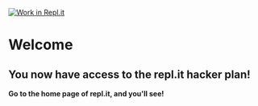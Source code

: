 [![Work in Repl.it](https://classroom.github.com/assets/work-in-replit-14baed9a392b3a25080506f3b7b6d57f295ec2978f6f33ec97e36a161684cbe9.svg)](https://classroom.github.com/online_ide?assignment_repo_id=5321050&assignment_repo_type=AssignmentRepo)
# Welcome
## You now have access to the repl.it hacker plan!
**Go to the home page of repl.it, and you'll see!**
